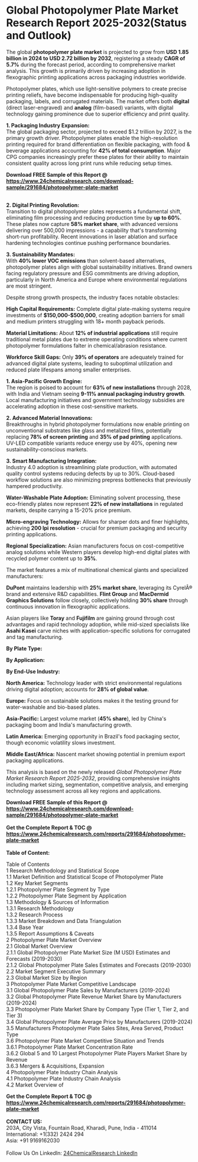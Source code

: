 <h1>Global Photopolymer Plate Market Research Report 2025-2032(Status and Outlook)</h1><p>The global <strong>photopolymer plate market</strong> is projected to grow from <strong>USD 1.85 billion in 2024 to USD 2.72 billion by 2032</strong>, registering a steady <strong>CAGR of 5.7%</strong> during the forecast period, according to comprehensive market analysis. This growth is primarily driven by increasing adoption in flexographic printing applications across packaging industries worldwide.</p><p>Photopolymer plates, which use light-sensitive polymers to create precise printing reliefs, have become indispensable for producing high-quality packaging, labels, and corrugated materials. The market offers both <strong>digital</strong> (direct laser-engraved) and <strong>analog</strong> (film-based) variants, with digital technology gaining prominence due to superior efficiency and print quality.</p><p><strong>1. Packaging Industry Expansion:</strong><br>
The global packaging sector, projected to exceed $1.2 trillion by 2027, is the primary growth driver. Photopolymer plates enable the high-resolution printing required for brand differentiation on flexible packaging, with food &amp; beverage applications accounting for <strong>42% of total consumption</strong>. Major CPG companies increasingly prefer these plates for their ability to maintain consistent quality across long print runs while reducing setup times.</p><div><b>Download FREE Sample of this Report @ 
            <a href="https://www.24chemicalresearch.com/download-sample/291684/photopolymer-plate-market">
            https://www.24chemicalresearch.com/download-sample/291684/photopolymer-plate-market</a></b></div><br><p><strong>2. Digital Printing Revolution:</strong><br>
Transition to digital photopolymer plates represents a fundamental shift, eliminating film processing and reducing production time by <strong>up to 60%</strong>. These plates now capture <strong>58% market share</strong>, with advanced versions delivering over 500,000 impressions - a capability that's transforming short-run profitability. Recent innovations in laser ablation and surface hardening technologies continue pushing performance boundaries.</p><p><strong>3. Sustainability Mandates:</strong><br>
With <strong>40% lower VOC emissions</strong> than solvent-based alternatives, photopolymer plates align with global sustainability initiatives. Brand owners facing regulatory pressure and ESG commitments are driving adoption, particularly in North America and Europe where environmental regulations are most stringent.</p><p>Despite strong growth prospects, the industry faces notable obstacles:</p><p><strong>High Capital Requirements:</strong> Complete digital plate-making systems require investments of <strong>$150,000-$500,000</strong>, creating adoption barriers for small and medium printers struggling with 18+ month payback periods.</p><p><strong>Material Limitations:</strong> About <strong>12% of industrial applications</strong> still require traditional metal plates due to extreme operating conditions where current photopolymer formulations falter in chemical/abrasion resistance.</p><p><strong>Workforce Skill Gaps:</strong> Only <strong>39% of operators</strong> are adequately trained for advanced digital plate systems, leading to suboptimal utilization and reduced plate lifespans among smaller enterprises.</p><p><strong>1. Asia-Pacific Growth Engine:</strong><br>
The region is poised to account for <strong>63% of new installations</strong> through 2028, with India and Vietnam seeing <strong>9-11% annual packaging industry growth</strong>. Local manufacturing initiatives and government technology subsidies are accelerating adoption in these cost-sensitive markets.</p><p><strong>2. Advanced Material Innovations:</strong><br>
Breakthroughs in hybrid photopolymer formulations now enable printing on unconventional substrates like glass and metalized films, potentially replacing <strong>78% of screen printing</strong> and <strong>35% of pad printing</strong> applications. UV-LED compatible variants reduce energy use by 40%, opening new sustainability-conscious markets.</p><p><strong>3. Smart Manufacturing Integration:</strong><br>
Industry 4.0 adoption is streamlining plate production, with automated quality control systems reducing defects by up to 30%. Cloud-based workflow solutions are also minimizing prepress bottlenecks that previously hampered productivity.</p><p><strong>Water-Washable Plate Adoption:</strong> Eliminating solvent processing, these eco-friendly plates now represent <strong>22% of new installations</strong> in regulated markets, despite carrying a 15-20% price premium.</p><p><strong>Micro-engraving Technology:</strong> Allows for sharper dots and finer highlights, achieving <strong>200 lpi resolution</strong> - crucial for premium packaging and security printing applications.</p><p><strong>Regional Specialization:</strong> Asian manufacturers focus on cost-competitive analog solutions while Western players develop high-end digital plates with recycled polymer content up to <strong>35%</strong>.</p><p>The market features a mix of multinational chemical giants and specialized manufacturers:</p><p><strong>DuPont</strong> maintains leadership with <strong>25% market share</strong>, leveraging its CyrelÂ® brand and extensive R&amp;D capabilities. <strong>Flint Group</strong> and <strong>MacDermid Graphics Solutions</strong> follow closely, collectively holding <strong>30% share</strong> through continuous innovation in flexographic applications.</p><p>Asian players like <strong>Toray</strong> and <strong>Fujifilm</strong> are gaining ground through cost advantages and rapid technology adoption, while mid-sized specialists like <strong>Asahi Kasei</strong> carve niches with application-specific solutions for corrugated and tag manufacturing.</p><p><strong>By Plate Type:</strong></p><p><strong>By Application:</strong></p><p><strong>By End-Use Industry:</strong></p><p><strong>North America:</strong> Technology leader with strict environmental regulations driving digital adoption; accounts for <strong>28% of global value</strong>.</p><p><strong>Europe:</strong> Focus on sustainable solutions makes it the testing ground for water-washable and bio-based plates.</p><p><strong>Asia-Pacific:</strong> Largest volume market (<strong>45% share</strong>), led by China's packaging boom and India's manufacturing growth.</p><p><strong>Latin America:</strong> Emerging opportunity in Brazil's food packaging sector, though economic volatility slows investment.</p><p><strong>Middle East/Africa:</strong> Nascent market showing potential in premium export packaging applications.</p><p>This analysis is based on the newly released <em>Global Photopolymer Plate Market Research Report 2025-2032</em>, providing comprehensive insights including market sizing, segmentation, competitive analysis, and emerging technology assessment across all key regions and applications.</p><div><b>Download FREE Sample of this Report @ 
            <a href="https://www.24chemicalresearch.com/download-sample/291684/photopolymer-plate-market">
            https://www.24chemicalresearch.com/download-sample/291684/photopolymer-plate-market</a></b></div><br><div><b>Get the Complete Report & TOC @ 
            <a href="https://www.24chemicalresearch.com/reports/291684/photopolymer-plate-market">
            https://www.24chemicalresearch.com/reports/291684/photopolymer-plate-market</a></b></div><br>
            <b>Table of Content:</b><p>Table of Contents<br />
1 Research Methodology and Statistical Scope<br />
1.1 Market Definition and Statistical Scope of Photopolymer Plate<br />
1.2 Key Market Segments<br />
1.2.1 Photopolymer Plate Segment by Type<br />
1.2.2 Photopolymer Plate Segment by Application<br />
1.3 Methodology & Sources of Information<br />
1.3.1 Research Methodology<br />
1.3.2 Research Process<br />
1.3.3 Market Breakdown and Data Triangulation<br />
1.3.4 Base Year<br />
1.3.5 Report Assumptions & Caveats<br />
2 Photopolymer Plate Market Overview<br />
2.1 Global Market Overview<br />
2.1.1 Global Photopolymer Plate Market Size (M USD) Estimates and Forecasts (2019-2030)<br />
2.1.2 Global Photopolymer Plate Sales Estimates and Forecasts (2019-2030)<br />
2.2 Market Segment Executive Summary<br />
2.3 Global Market Size by Region<br />
3 Photopolymer Plate Market Competitive Landscape<br />
3.1 Global Photopolymer Plate Sales by Manufacturers (2019-2024)<br />
3.2 Global Photopolymer Plate Revenue Market Share by Manufacturers (2019-2024)<br />
3.3 Photopolymer Plate Market Share by Company Type (Tier 1, Tier 2, and Tier 3)<br />
3.4 Global Photopolymer Plate Average Price by Manufacturers (2019-2024)<br />
3.5 Manufacturers Photopolymer Plate Sales Sites, Area Served, Product Type<br />
3.6 Photopolymer Plate Market Competitive Situation and Trends<br />
3.6.1 Photopolymer Plate Market Concentration Rate<br />
3.6.2 Global 5 and 10 Largest Photopolymer Plate Players Market Share by Revenue<br />
3.6.3 Mergers & Acquisitions, Expansion<br />
4 Photopolymer Plate Industry Chain Analysis<br />
4.1 Photopolymer Plate Industry Chain Analysis<br />
4.2 Market Overview of</p><div><b>Get the Complete Report & TOC @ 
            <a href="https://www.24chemicalresearch.com/reports/291684/photopolymer-plate-market">
            https://www.24chemicalresearch.com/reports/291684/photopolymer-plate-market</a></b></div><br><b>CONTACT US:</b><br>
            203A, City Vista, Fountain Road, Kharadi, Pune, India - 411014<br>
            International: +1(332) 2424 294<br>
            Asia: +91 9169162030 <br><br>
            Follow Us On LinkedIn: <a href="https://www.linkedin.com/company/24chemicalresearch/">24ChemicalResearch LinkedIn</a>